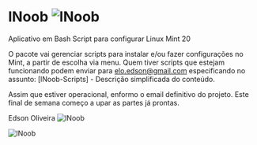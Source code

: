 # lNoob ![lNoob](https://github.com/EdsonOliveira/lNoob/blob/master/Mascote.png)

Aplicativo em Bash Script para configurar Linux Mint 20

O pacote vai gerenciar scripts para instalar e/ou fazer configurações no Mint, a partir de escolha via menu.
Quem tiver scripts que estejam funcionando podem enviar para elo.edson@gmail.com especificando no assunto:
    [lNoob-Scripts] - Descrição simplificada do conteúdo.
    
Assim que estiver operacional, enformo o email definitivo do projeto.
Este final de semana começo a upar as partes já prontas.

Edson Oliveira
![lNoob](https://github.com/EdsonOliveira/lNoob/blob/master/lNoob.png)

![lNoob](https://github.com/EdsonOliveira/lNoob/blob/master/EmConstrucao.png)
